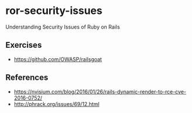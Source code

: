 # ror-security-issues
Understanding Security Issues of Ruby on Rails

## Exercises
* https://github.com/OWASP/railsgoat

## References
* https://nvisium.com/blog/2016/01/26/rails-dynamic-render-to-rce-cve-2016-0752/
* http://phrack.org/issues/69/12.html
